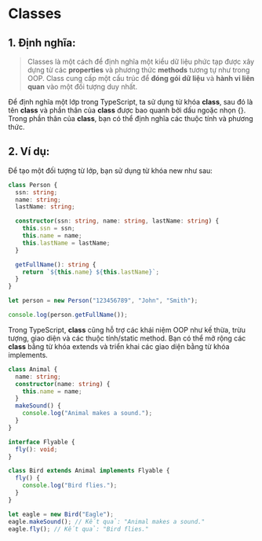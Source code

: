 # Classes

## 1. Định nghĩa:

> Classes là một cách để định nghĩa một kiểu dữ liệu phức tạp được xây dựng từ các **properties** và phương thức **methods** tương tự như trong OOP. Class cung cấp một cấu trúc để **đóng gói dữ liệu** và **hành vi liên quan** vào một đối tượng duy nhất.

Để định nghĩa một lớp trong TypeScript, ta sử dụng từ khóa **class**, sau đó là tên **class** và phần thân của **class** được bao quanh bởi dấu ngoặc nhọn {}. Trong phần thân của **class**, bạn có thể định nghĩa các thuộc tính và phương thức.

## 2. Ví dụ:

Để tạo một đối tượng từ lớp, bạn sử dụng từ khóa new như sau:

```ts
class Person {
  ssn: string;
  name: string;
  lastName: string;

  constructor(ssn: string, name: string, lastName: string) {
    this.ssn = ssn;
    this.name = name;
    this.lastName = lastName;
  }

  getFullName(): string {
    return `${this.name} ${this.lastName}`;
  }
}

let person = new Person("123456789", "John", "Smith");

console.log(person.getFullName());
```

Trong TypeScript, **class** cũng hỗ trợ các khái niệm OOP như kế thừa, trừu tượng, giao diện và các thuộc tính/static method. Bạn có thể mở rộng các **class** bằng từ khóa extends và triển khai các giao diện bằng từ khóa implements.

```ts
class Animal {
  name: string;
  constructor(name: string) {
    this.name = name;
  }
  makeSound() {
    console.log("Animal makes a sound.");
  }
}

interface Flyable {
  fly(): void;
}

class Bird extends Animal implements Flyable {
  fly() {
    console.log("Bird flies.");
  }
}

let eagle = new Bird("Eagle");
eagle.makeSound(); // Kết quả: "Animal makes a sound."
eagle.fly(); // Kết quả: "Bird flies."
```
